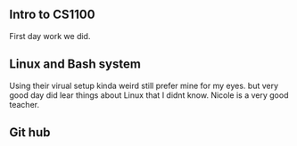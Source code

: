 ## Intro to CS1100

First day work we did. 

## Linux and Bash system

Using their virual setup kinda weird still prefer mine for my eyes. but very good day did lear things about Linux that I didnt know.
Nicole is a very good teacher.

## Git hub 

